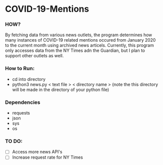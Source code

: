 # COVID-19-Mentions
### HOW?
By fetching data from various news outlets, the program determines how many instances of COVID-19 related mentions occured from January 2020 to the current month using archived news articels. Currently, this program only accesses data from the NY Times adn the Guardian, but I plan to support other outlets as well.

### How to Run:
- cd into directory
- python3 news.py < text file > < directory name > (note the this directory will be made in the directory of your python file)

### Dependencies
- requests
- json
- sys
- os

### TO DO:
- [ ] Access more news API's
- [ ] Increase request rate for NY Times
